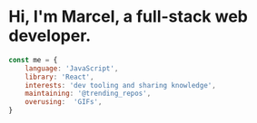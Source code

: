 # Hi, I'm Marcel, a full-stack web developer.

```js
const me = {
    language: 'JavaScript',
    library: 'React',
    interests: 'dev tooling and sharing knowledge',
    maintaining: '@trending_repos',
    overusing:  'GIFs',
}
```

<!--
**marcelscruz/marcelscruz** is a ✨ _special_ ✨ repository because its `README.md` (this file) appears on your GitHub profile.

Here are some ideas to get you started:

- 🔭 I’m currently working on ...
- 🌱 I’m currently learning ...
- 👯 I’m looking to collaborate on ...
- 🤔 I’m looking for help with ...
- 💬 Ask me about ...
- 📫 How to reach me: ...
- 😄 Pronouns: ...
- ⚡ Fun fact: ...
-->
